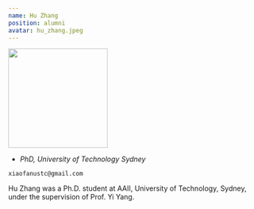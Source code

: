 ```yaml
---
name: Hu Zhang
position: alumni
avatar: hu_zhang.jpeg
---
```


<img width="200" src="{{site.baseurl}}/images/people/{{page.avatar}}" data-action="zoom">

- _PhD, University of Technology Sydney_<br>
<!--- _Science coach. Collaborator. Transdisciplinary optimist._-->

<i class="fa fa-envelope-o"></i> `xiaofanustc@gmail.com`

Hu Zhang was a Ph.D. student at AAII, University of Technology, Sydney, under the supervision of Prof. Yi Yang.

